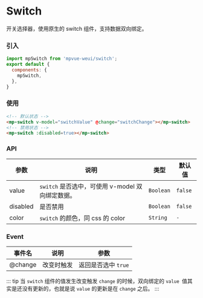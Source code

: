 # Switch

开关选择器，使用原生的 switch 组件，支持数据双向绑定。

<imgPreview imgUrl="/assets/switch.png"/>

### 引入

``` js
import mpSwitch from 'mpvue-weui/switch';
export default {
  components: {
    mpSwitch,
  },
}
```

### 使用

``` html
<!-- 默认状态 -->
<mp-switch v-model="switchValue" @change="switchChange"></mp-switch>
<!-- 禁用状态 -->
<mp-switch :disabled=true></mp-switch>
```

### API

| 参数 | 说明 | 类型 | 默认值 |
|-----------|-----------|-----------|-------------|
| value | `switch` 是否选中，可使用 v-model 双向绑定数据。 | `Boolean` | `false` |
| disabled | 是否禁用 | `Boolean` | `false` |
| color | `switch` 的颜色，同 css 的 color | `String` | `-` |


### Event
| 事件名 | 说明 | 参数 |
|-----------|-----------|-----------|
| @change| 改变时触发 | 返回是否选中 `true` || `false` |

::: tip
当 `switch` 组件的值发生改变触发 `change` 的时候，双向绑定的 `value `值其实是还没有更新的，也就是说 `value` 的更新是在 `change` 之后。
:::